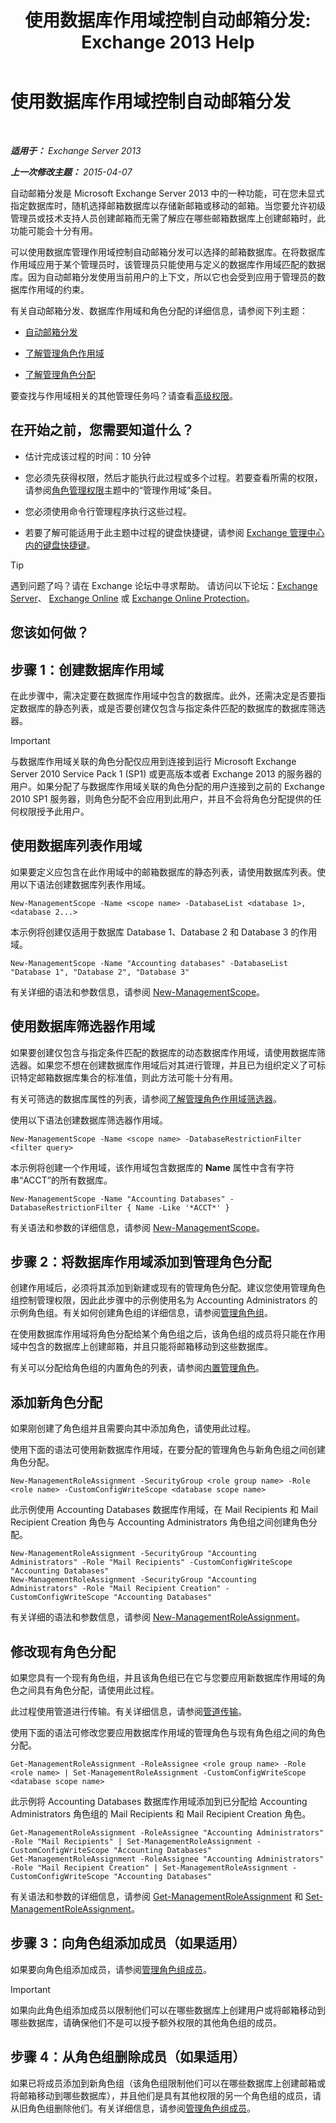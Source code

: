﻿---
title: '使用数据库作用域控制自动邮箱分发: Exchange 2013 Help'
TOCTitle: 使用数据库作用域控制自动邮箱分发
ms:assetid: 8eaff177-2251-4c8b-8570-c91a77d0a6fc
ms:mtpsurl: https://technet.microsoft.com/zh-cn/library/Ff628332(v=EXCHG.150)
ms:contentKeyID: 50491015
ms.date: 01/11/2018
mtps_version: v=EXCHG.150
ms.translationtype: HT
---

# 使用数据库作用域控制自动邮箱分发

 

_**适用于：** Exchange Server 2013_

_**上一次修改主题：** 2015-04-07_

自动邮箱分发是 Microsoft Exchange Server 2013 中的一种功能，可在您未显式指定数据库时，随机选择邮箱数据库以存储新邮箱或移动的邮箱。当您要允许初级管理员或技术支持人员创建邮箱而无需了解应在哪些邮箱数据库上创建邮箱时，此功能可能会十分有用。

可以使用数据库管理作用域控制自动邮箱分发可以选择的邮箱数据库。在将数据库作用域应用于某个管理员时，该管理员只能使用与定义的数据库作用域匹配的数据库。因为自动邮箱分发使用当前用户的上下文，所以它也会受到应用于管理员的数据库作用域的约束。

有关自动邮箱分发、数据库作用域和角色分配的详细信息，请参阅下列主题：

  - [自动邮箱分发](automatic-mailbox-distribution-exchange-2013-help.md)

  - [了解管理角色作用域](understanding-management-role-scopes-exchange-2013-help.md)

  - [了解管理角色分配](understanding-management-role-assignments-exchange-2013-help.md)

要查找与作用域相关的其他管理任务吗？请查看[高级权限](advanced-permissions-exchange-2013-help.md)。

## 在开始之前，您需要知道什么？

  - 估计完成该过程的时间：10 分钟

  - 您必须先获得权限，然后才能执行此过程或多个过程。若要查看所需的权限，请参阅[角色管理权限](role-management-permissions-exchange-2013-help.md)主题中的“管理作用域”条目。

  - 您必须使用命令行管理程序执行这些过程。

  - 若要了解可能适用于此主题中过程的键盘快捷键，请参阅 [Exchange 管理中心内的键盘快捷键](keyboard-shortcuts-in-the-exchange-admin-center-exchange-online-protection-help.md)。

> [!TIP]  
> 遇到问题了吗？请在 Exchange 论坛中寻求帮助。 请访问以下论坛：<a href="https://go.microsoft.com/fwlink/p/?linkid=60612">Exchange Server</a>、 <a href="https://go.microsoft.com/fwlink/p/?linkid=267542">Exchange Online</a> 或 <a href="https://go.microsoft.com/fwlink/p/?linkid=285351">Exchange Online Protection</a>。


## 您该如何做？

## 步骤 1：创建数据库作用域

在此步骤中，需决定要在数据库作用域中包含的数据库。此外，还需决定是否要指定数据库的静态列表，或是否要创建仅包含与指定条件匹配的数据库的数据库筛选器。

> [!IMPORTANT]  
> 与数据库作用域关联的角色分配仅应用到连接到运行 Microsoft Exchange Server 2010 Service Pack 1 (SP1) 或更高版本或者 Exchange 2013 的服务器的用户。如果分配了与数据库作用域关联的角色分配的用户连接到之前的 Exchange 2010 SP1 服务器，则角色分配不会应用到此用户，并且不会将角色分配提供的任何权限授予此用户。


## 使用数据库列表作用域

如果要定义应包含在此作用域中的邮箱数据库的静态列表，请使用数据库列表。使用以下语法创建数据库列表作用域。

    New-ManagementScope -Name <scope name> -DatabaseList <database 1>, <database 2...>

本示例将创建仅适用于数据库 Database 1、Database 2 和 Database 3 的作用域。

    New-ManagementScope -Name "Accounting databases" -DatabaseList "Database 1", "Database 2", "Database 3"

有关详细的语法和参数信息，请参阅 [New-ManagementScope](https://technet.microsoft.com/zh-cn/library/dd335137\(v=exchg.150\))。

## 使用数据库筛选器作用域

如果要创建仅包含与指定条件匹配的数据库的动态数据库作用域，请使用数据库筛选器。如果您不想在创建数据库作用域后对其进行管理，并且已为组织定义了可标识特定邮箱数据库集合的标准值，则此方法可能十分有用。

有关可筛选的数据库属性的列表，请参阅[了解管理角色作用域筛选器](understanding-management-role-scope-filters-exchange-2013-help.md)。

使用以下语法创建数据库筛选器作用域。

    New-ManagementScope -Name <scope name> -DatabaseRestrictionFilter <filter query>

本示例将创建一个作用域，该作用域包含数据库的 **Name** 属性中含有字符串“ACCT”的所有数据库。

    New-ManagementScope -Name "Accounting Databases" -DatabaseRestrictionFilter { Name -Like '*ACCT*' }

有关语法和参数的详细信息，请参阅 [New-ManagementScope](https://technet.microsoft.com/zh-cn/library/dd335137\(v=exchg.150\))。

## 步骤 2：将数据库作用域添加到管理角色分配

创建作用域后，必须将其添加到新建或现有的管理角色分配。建议您使用管理角色组控制管理权限，因此此步骤中的示例使用名为 Accounting Administrators 的示例角色组。有关如何创建角色组的详细信息，请参阅[管理角色组](manage-role-groups-exchange-2013-help.md)。

在使用数据库作用域将角色分配给某个角色组之后，该角色组的成员将只能在作用域中包含的数据库上创建邮箱，并且只能将邮箱移动到这些数据库。

有关可以分配给角色组的内置角色的列表，请参阅[内置管理角色](built-in-management-roles-exchange-2013-help.md)。

## 添加新角色分配

如果刚创建了角色组并且需要向其中添加角色，请使用此过程。

使用下面的语法可使用新数据库作用域，在要分配的管理角色与新角色组之间创建角色分配。

    New-ManagementRoleAssignment -SecurityGroup <role group name> -Role <role name> -CustomConfigWriteScope <database scope name>

此示例使用 Accounting Databases 数据库作用域，在 Mail Recipients 和 Mail Recipient Creation 角色与 Accounting Administrators 角色组之间创建角色分配。

    New-ManagementRoleAssignment -SecurityGroup "Accounting Administrators" -Role "Mail Recipients" -CustomConfigWriteScope "Accounting Databases"
    New-ManagementRoleAssignment -SecurityGroup "Accounting Administrators" -Role "Mail Recipient Creation" -CustomConfigWriteScope "Accounting Databases"

有关详细的语法和参数信息，请参阅 [New-ManagementRoleAssignment](https://technet.microsoft.com/zh-cn/library/dd335193\(v=exchg.150\))。

## 修改现有角色分配

如果您具有一个现有角色组，并且该角色组已在它与您要应用新数据库作用域的角色之间具有角色分配，请使用此过程。

此过程使用管道进行传输。有关详细信息，请参阅[管道传输](https://technet.microsoft.com/zh-cn/library/aa998260\(v=exchg.150\))。

使用下面的语法可修改您要应用数据库作用域的管理角色与现有角色组之间的角色分配。

    Get-ManagementRoleAssignment -RoleAssignee <role group name> -Role <role name> | Set-ManagementRoleAssignment -CustomConfigWriteScope <database scope name>

此示例将 Accounting Databases 数据库作用域添加到已分配给 Accounting Administrators 角色组的 Mail Recipients 和 Mail Recipient Creation 角色。

    Get-ManagementRoleAssignment -RoleAssignee "Accounting Administrators" -Role "Mail Recipients" | Set-ManagementRoleAssignment -CustomConfigWriteScope "Accounting Databases"
    Get-ManagementRoleAssignment -RoleAssignee "Accounting Administrators" -Role "Mail Recipient Creation" | Set-ManagementRoleAssignment -CustomConfigWriteScope "Accounting Databases"

有关语法和参数的详细信息，请参阅 [Get-ManagementRoleAssignment](https://technet.microsoft.com/zh-cn/library/dd351024\(v=exchg.150\)) 和 [Set-ManagementRoleAssignment](https://technet.microsoft.com/zh-cn/library/dd335173\(v=exchg.150\))。

## 步骤 3：向角色组添加成员（如果适用）

如果要向角色组添加成员，请参阅[管理角色组成员](manage-role-group-members-exchange-2013-help.md)。

> [!IMPORTANT]  
> 如果向此角色组添加成员以限制他们可以在哪些数据库上创建用户或将邮箱移动到哪些数据库，请确保他们不是可以授予额外权限的其他角色组的成员。


## 步骤 4：从角色组删除成员（如果适用）

如果已将成员添加到新角色组（该角色组限制他们可以在哪些数据库上创建邮箱或将邮箱移动到哪些数据库），并且他们是具有其他权限的另一个角色组的成员，请从旧角色组删除他们。有关详细信息，请参阅[管理角色组成员](manage-role-group-members-exchange-2013-help.md)。

